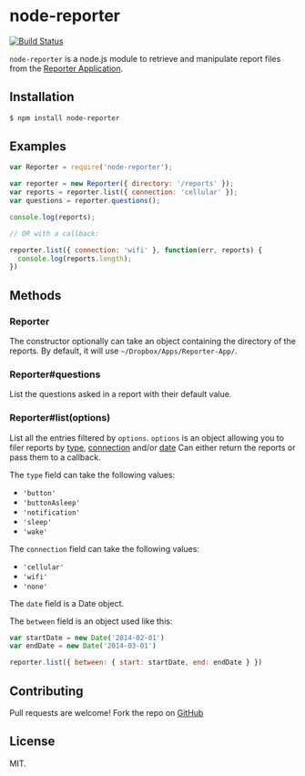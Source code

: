 # node-reporter

[![Build Status](https://travis-ci.org/aliou/node-reporter.svg?branch=master)](https://travis-ci.org/aliou/node-reporter)

`node-reporter` is a node.js module to retrieve and manipulate report files from the [Reporter Application](http://www.reporter-app.com).

## Installation

```sh
$ npm install node-reporter
```

## Examples

```javascript
var Reporter = require('node-reporter');

var reporter = new Reporter({ directory: '/reports' });
var reports = reporter.list({ connection: 'cellular' });
var questions = reporter.questions();

console.log(reports);

// OR with a callback:

reporter.list({ connection: 'wifi' }, function(err, reports) {
  console.log(reports.length);
})
```

## Methods

### Reporter

The constructor optionally can take an object containing the directory of the reports. By default, it will use `~/Dropbox/Apps/Reporter-App/`.

### Reporter#questions

List the questions asked in a report with their default value.

### Reporter#list(options)

List all the entries filtered by `options`. `options` is an object allowing you to filer reports by [type](https://gist.github.com/dbreunig/9315705/a85dbb45b323ed39f57720229c5cdd2da166f892#reportimpetus), [connection](https://gist.github.com/dbreunig/9315705/a85dbb45b323ed39f57720229c5cdd2da166f892#connection) and/or [date](https://gist.github.com/dbreunig/9315705/a85dbb45b323ed39f57720229c5cdd2da166f892#date) Can either return the reports or pass them to a callback.

The `type` field can take the following values:
* `'button'`
* `'buttonAsleep'`
* `'notification'`
* `'sleep'`
* `'wake'`

The `connection` field can take the following values:
* `'cellular'`
* `'wifi'`
* `'none'`

The `date` field is a Date object.

The `between` field is an object used like this:

```javascript
var startDate = new Date('2014-02-01')
var endDate = new Date('2014-03-01')

reporter.list({ between: { start: startDate, end: endDate } })
```

## Contributing

Pull requests are welcome! Fork the repo on [GitHub](http://github.com/aliou/node-reporter/fork)

## License
MIT.
